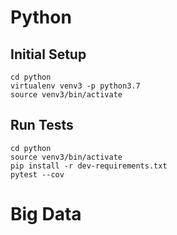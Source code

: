 # Python

## Initial Setup

```
cd python
virtualenv venv3 -p python3.7
source venv3/bin/activate
```

## Run Tests
```
cd python
source venv3/bin/activate
pip install -r dev-requirements.txt
pytest --cov
```

# Big Data
